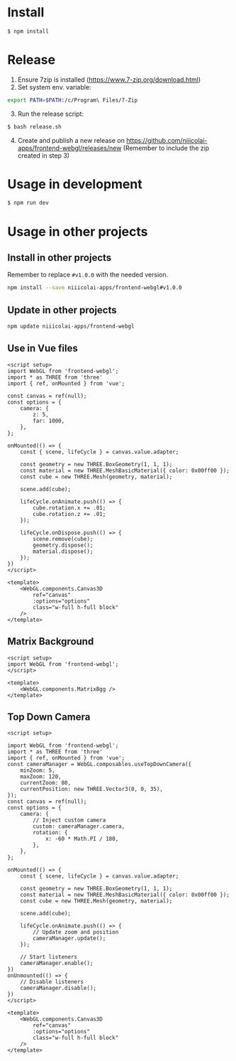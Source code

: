 # Install

```bash
$ npm install
```

# Release
1. Ensure 7zip is installed (https://www.7-zip.org/download.html)
2. Set system env. variable: 
```bash
export PATH=$PATH:/c/Program\ Files/7-Zip
```
3. Run the release script:
```bash
$ bash release.sh
```
4. Create and publish a new release on https://github.com/niiicolai-apps/frontend-webgl/releases/new (Remember to include the zip created in step 3)

# Usage in development

```bash
$ npm run dev
```

# Usage in other projects

## Install in other projects
Remember to replace `#v1.0.0` with the needed version.
```bash
npm install --save niiicolai-apps/frontend-webgl#v1.0.0
```

## Update in other projects
```bash
npm update niiicolai-apps/frontend-webgl
```

## Use in Vue files
```vue
<script setup>
import WebGL from 'frontend-webgl';
import * as THREE from 'three'
import { ref, onMounted } from 'vue';

const canvas = ref(null);
const options = {
    camera: {
        z: 5,
        far: 1000,
    },
};

onMounted(() => {
    const { scene, lifeCycle } = canvas.value.adapter;

    const geometry = new THREE.BoxGeometry(1, 1, 1);
    const material = new THREE.MeshBasicMaterial({ color: 0x00ff00 });
    const cube = new THREE.Mesh(geometry, material);

    scene.add(cube);

    lifeCycle.onAnimate.push(() => {
        cube.rotation.x += .01;
        cube.rotation.z += .01;
    });

    lifeCycle.onDispose.push(() => {
        scene.remove(cube);
        geometry.dispose();
        material.dispose();
    });
})
</script>

<template>
    <WebGL.components.Canvas3D 
        ref="canvas" 
        :options="options"
        class="w-full h-full block"
    />
</template>
```

## Matrix Background
```vue
<script setup>
import WebGL from 'frontend-webgl';
</script>

<template>
    <WebGL.components.MatrixBgg />
</template>
```

## Top Down Camera
```vue
<script setup>

import WebGL from 'frontend-webgl';
import * as THREE from 'three'
import { ref, onMounted } from 'vue';
const cameraManager = WebGL.composables.useTopDownCamera({
    minZoom: 5,
    maxZoom: 120,
    currentZoom: 80,
    currentPosition: new THREE.Vector3(0, 0, 35),
});
const canvas = ref(null);
const options = {
    camera: {
        // Inject custom camera
        custom: cameraManager.camera,
        rotation: { 
            x: -60 * Math.PI / 180, 
        },
    },
};

onMounted(() => {
    const { scene, lifeCycle } = canvas.value.adapter;

    const geometry = new THREE.BoxGeometry(1, 1, 1);
    const material = new THREE.MeshBasicMaterial({ color: 0x00ff00 });
    const cube = new THREE.Mesh(geometry, material);

    scene.add(cube);

    lifeCycle.onAnimate.push(() => {
        // Update zoom and position
        cameraManager.update();
    });

    // Start listeners
    cameraManager.enable();
})
onUnmounted(() => {
    // Disable listeners
    cameraManager.disable(); 
})
</script>

<template>
    <WebGL.components.Canvas3D 
        ref="canvas" 
        :options="options"
        class="w-full h-full block"
    />
</template>
```